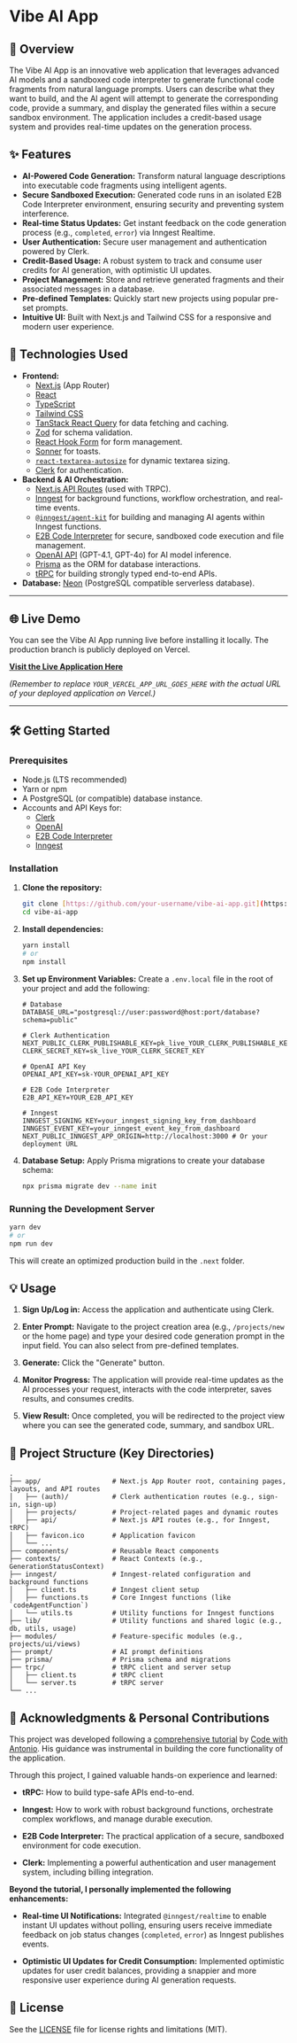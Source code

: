 # Vibe AI App

## 🌟 Overview

The Vibe AI App is an innovative web application that leverages advanced AI models and a sandboxed code interpreter to generate functional code fragments from natural language prompts. Users can describe what they want to build, and the AI agent will attempt to generate the corresponding code, provide a summary, and display the generated files within a secure sandbox environment. The application includes a credit-based usage system and provides real-time updates on the generation process.

## ✨ Features

- **AI-Powered Code Generation:** Transform natural language descriptions into executable code fragments using intelligent agents.
- **Secure Sandboxed Execution:** Generated code runs in an isolated E2B Code Interpreter environment, ensuring security and preventing system interference.
- **Real-time Status Updates:** Get instant feedback on the code generation process (e.g., `completed`, `error`) via Inngest Realtime.
- **User Authentication:** Secure user management and authentication powered by Clerk.
- **Credit-Based Usage:** A robust system to track and consume user credits for AI generation, with optimistic UI updates.
- **Project Management:** Store and retrieve generated fragments and their associated messages in a database.
- **Pre-defined Templates:** Quickly start new projects using popular pre-set prompts.
- **Intuitive UI:** Built with Next.js and Tailwind CSS for a responsive and modern user experience.

## 🚀 Technologies Used

- **Frontend:**
  - [Next.js](https://nextjs.org/) (App Router)
  - [React](https://react.dev/)
  - [TypeScript](https://www.typescriptlang.org/)
  - [Tailwind CSS](https://tailwindcss.com/)
  - [TanStack React Query](https://tanstack.com/query/latest/docs/react/overview) for data fetching and caching.
  - [Zod](https://zod.dev/) for schema validation.
  - [React Hook Form](https://react-hook-form.com/) for form management.
  - [Sonner](https://sonner.emilkowal.ski/) for toasts.
  - [`react-textarea-autosize`](https://github.com/andreypopp/react-textarea-autosize) for dynamic textarea sizing.
  - [Clerk](https://clerk.com/) for authentication.
- **Backend & AI Orchestration:**
  - [Next.js API Routes](https://nextjs.org/docs/app/building-your-application/routing/route-handlers) (used with TRPC).
  - [Inngest](https://www.inngest.com/) for background functions, workflow orchestration, and real-time events.
  - [`@inngest/agent-kit`](https://www.inngest.com/docs/sdk/agent-kit) for building and managing AI agents within Inngest functions.
  - [E2B Code Interpreter](https://e2b.dev/) for secure, sandboxed code execution and file management.
  - [OpenAI API](https://openai.com/docs/api/) (GPT-4.1, GPT-4o) for AI model inference.
  - [Prisma](https://www.prisma.io/) as the ORM for database interactions.
  - [tRPC](https://trpc.io/) for building strongly typed end-to-end APIs.
- **Database:** [Neon](https://neon.tech/) (PostgreSQL compatible serverless database).

---

## 🌐 Live Demo

You can see the Vibe AI App running live before installing it locally. The production branch is publicly deployed on Vercel.

**[Visit the Live Application Here](https://vibe-ai-app.vercel.app/)**

_(Remember to replace `YOUR_VERCEL_APP_URL_GOES_HERE` with the actual URL of your deployed application on Vercel.)_

---

## 🛠️ Getting Started

### Prerequisites

- Node.js (LTS recommended)
- Yarn or npm
- A PostgreSQL (or compatible) database instance.
- Accounts and API Keys for:
  - [Clerk](https://clerk.com/)
  - [OpenAI](https://platform.openai.com/api-keys)
  - [E2B Code Interpreter](https://e2b.dev/)
  - [Inngest](https://www.inngest.com/)

### Installation

1.  **Clone the repository:**

    ```bash
    git clone [https://github.com/your-username/vibe-ai-app.git](https://github.com/your-username/vibe-ai-app.git)
    cd vibe-ai-app
    ```

2.  **Install dependencies:**

    ```bash
    yarn install
    # or
    npm install
    ```

3.  **Set up Environment Variables:**
    Create a `.env.local` file in the root of your project and add the following:

    ```env
    # Database
    DATABASE_URL="postgresql://user:password@host:port/database?schema=public"

    # Clerk Authentication
    NEXT_PUBLIC_CLERK_PUBLISHABLE_KEY=pk_live_YOUR_CLERK_PUBLISHABLE_KEY
    CLERK_SECRET_KEY=sk_live_YOUR_CLERK_SECRET_KEY

    # OpenAI API Key
    OPENAI_API_KEY=sk-YOUR_OPENAI_API_KEY

    # E2B Code Interpreter
    E2B_API_KEY=YOUR_E2B_API_KEY

    # Inngest
    INNGEST_SIGNING_KEY=your_inngest_signing_key_from_dashboard
    INNGEST_EVENT_KEY=your_inngest_event_key_from_dashboard
    NEXT_PUBLIC_INNGEST_APP_ORIGIN=http://localhost:3000 # Or your deployment URL
    ```

4.  **Database Setup:**
    Apply Prisma migrations to create your database schema:
    ```bash
    npx prisma migrate dev --name init
    ```

### Running the Development Server

```bash
yarn dev
# or
npm run dev
```

This will create an optimized production build in the `.next` folder.

## 💡 Usage

1. **Sign Up/Log in:** Access the application and authenticate using Clerk.

2. **Enter Prompt:** Navigate to the project creation area (e.g., `/projects/new` or the home page) and type your desired code generation prompt in the input field. You can also select from pre-defined templates.

3. **Generate:** Click the "Generate" button.

4. **Monitor Progress:** The application will provide real-time updates as the AI processes your request, interacts with the code interpreter, saves results, and consumes credits.

5. **View Result:** Once completed, you will be redirected to the project view where you can see the generated code, summary, and sandbox URL.

## 📂 Project Structure (Key Directories)

```
.
├── app/                  # Next.js App Router root, containing pages, layouts, and API routes
│   ├── (auth)/           # Clerk authentication routes (e.g., sign-in, sign-up)
│   ├── projects/         # Project-related pages and dynamic routes
│   ├── api/              # Next.js API routes (e.g., for Inngest, tRPC)
│   ├── favicon.ico       # Application favicon
│   └── ...
├── components/           # Reusable React components
├── contexts/             # React Contexts (e.g., GenerationStatusContext)
├── inngest/              # Inngest-related configuration and background functions
│   ├── client.ts         # Inngest client setup
│   ├── functions.ts      # Core Inngest functions (like `codeAgentFunction`)
│   └── utils.ts          # Utility functions for Inngest functions
├── lib/                  # Utility functions and shared logic (e.g., db, utils, usage)
├── modules/              # Feature-specific modules (e.g., projects/ui/views)
├── prompt/               # AI prompt definitions
├── prisma/               # Prisma schema and migrations
├── trpc/                 # tRPC client and server setup
│   ├── client.ts         # tRPC client
│   └── server.ts         # tRPC server
└── ...
```

## 🙏 Acknowledgments & Personal Contributions

This project was developed following a [comprehensive tutorial](https://www.youtube.com/watch?v=xs8mWnbMcmc&t=5413s) by [Code with Antonio](https://www.youtube.com/@codewithantonio). His guidance was instrumental in building the core functionality of the application.

Through this project, I gained valuable hands-on experience and learned:

- **tRPC:** How to build type-safe APIs end-to-end.

- **Inngest:** How to work with robust background functions, orchestrate complex workflows, and manage durable execution.

- **E2B Code Interpreter:** The practical application of a secure, sandboxed environment for code execution.

- **Clerk:** Implementing a powerful authentication and user management system, including billing integration.

**Beyond the tutorial, I personally implemented the following enhancements:**

- **Real-time UI Notifications:** Integrated `@inngest/realtime` to enable instant UI updates without polling, ensuring users receive immediate feedback on job status changes (`completed`, `error`) as Inngest publishes events.

- **Optimistic UI Updates for Credit Consumption:** Implemented optimistic updates for user credit balances, providing a snappier and more responsive user experience during AI generation requests.

## 📄 License

See the [LICENSE](https://github.com/RuiMNFilipe/vibe-ai-app/blob/main/LICENSE) file for license rights and limitations (MIT).

